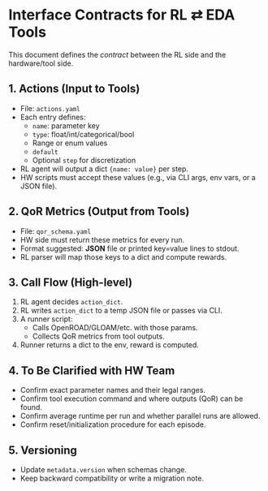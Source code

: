 # Interface Contracts for RL ⇄ EDA Tools

This document defines the *contract* between the RL side and the hardware/tool side.

## 1. Actions (Input to Tools)

- File: `actions.yaml`
- Each entry defines:
  - `name`: parameter key
  - `type`: float/int/categorical/bool
  - Range or enum values
  - `default`
  - Optional `step` for discretization
- RL agent will output a dict `{name: value}` per step.
- HW scripts must accept these values (e.g., via CLI args, env vars, or a JSON file).

## 2. QoR Metrics (Output from Tools)

- File: `qor_schema.yaml`
- HW side must return these metrics for every run.
- Format suggested: **JSON** file or printed key=value lines to stdout.
- RL parser will map those keys to a dict and compute rewards.

## 3. Call Flow (High-level)

1. RL agent decides `action_dict`.
2. RL writes `action_dict` to a temp JSON file or passes via CLI.
3. A runner script:
   - Calls OpenROAD/GLOAM/etc. with those params.
   - Collects QoR metrics from tool outputs.
4. Runner returns a dict to the env, reward is computed.

## 4. To Be Clarified with HW Team

- Confirm exact parameter names and their legal ranges.
- Confirm tool execution command and where outputs (QoR) can be found.
- Confirm average runtime per run and whether parallel runs are allowed.
- Confirm reset/initialization procedure for each episode.

## 5. Versioning

- Update `metadata.version` when schemas change.
- Keep backward compatibility or write a migration note.

